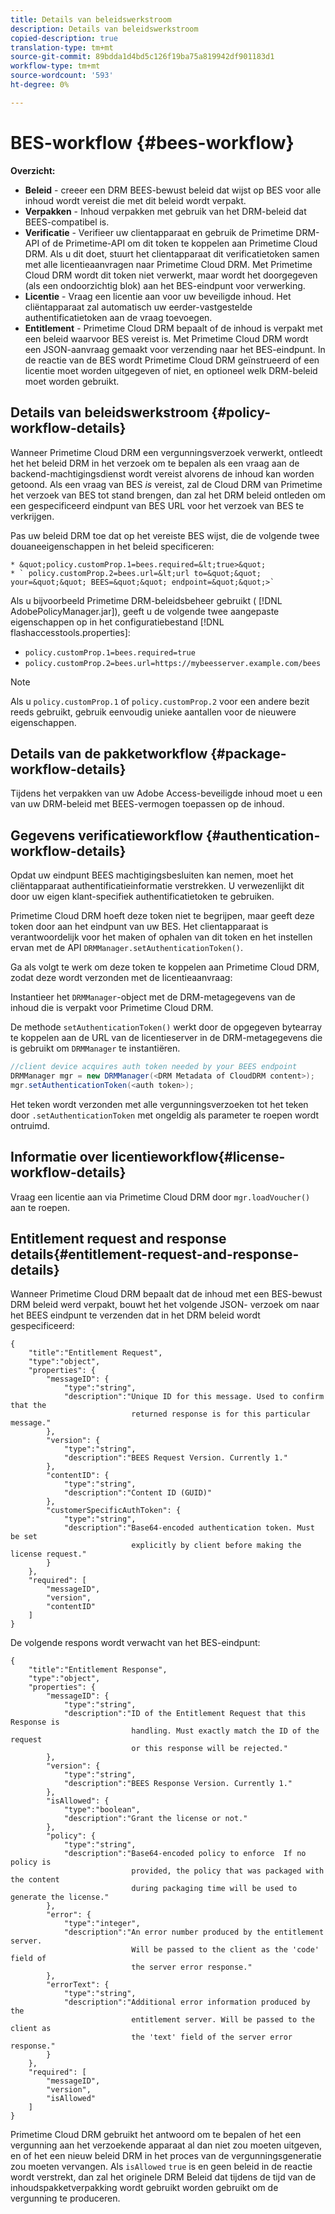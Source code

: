 ```yaml
---
title: Details van beleidswerkstroom
description: Details van beleidswerkstroom
copied-description: true
translation-type: tm+mt
source-git-commit: 89bdda1d4bd5c126f19ba75a819942df901183d1
workflow-type: tm+mt
source-wordcount: '593'
ht-degree: 0%

---
```



# BES-workflow {#bees-workflow}

**Overzicht:**

* **Beleid**  - creeer een DRM BEES-bewust beleid dat wijst op BES voor alle inhoud wordt vereist die met dit beleid wordt verpakt.
* **Verpakken**  - Inhoud verpakken met gebruik van het DRM-beleid dat BEES-compatibel is.
* **Verificatie**  - Verifieer uw clientapparaat en gebruik de Primetime DRM-API of de Primetime-API om dit token te koppelen aan Primetime Cloud DRM. Als u dit doet, stuurt het clientapparaat dit verificatietoken samen met alle licentieaanvragen naar Primetime Cloud DRM. Met Primetime Cloud DRM wordt dit token niet verwerkt, maar wordt het doorgegeven (als een ondoorzichtig blok) aan het BES-eindpunt voor verwerking.
* **Licentie**  - Vraag een licentie aan voor uw beveiligde inhoud. Het cliëntapparaat zal automatisch uw eerder-vastgestelde authentificatietoken aan de vraag toevoegen.
* **Entitlement**  - Primetime Cloud DRM bepaalt of de inhoud is verpakt met een beleid waarvoor BES vereist is. Met Primetime Cloud DRM wordt een JSON-aanvraag gemaakt voor verzending naar het BES-eindpunt. In de reactie van de BES wordt Primetime Cloud DRM geïnstrueerd of een licentie moet worden uitgegeven of niet, en optioneel welk DRM-beleid moet worden gebruikt.

## Details van beleidswerkstroom {#policy-workflow-details}

Wanneer Primetime Cloud DRM een vergunningsverzoek verwerkt, ontleedt het het beleid DRM in het verzoek om te bepalen als een vraag aan de backend-machtigingsdienst wordt vereist alvorens de inhoud kan worden getoond. Als een vraag van BES *is* vereist, zal de Cloud DRM van Primetime het verzoek van BES tot stand brengen, dan zal het DRM beleid ontleden om een gespecificeerd eindpunt van BES URL voor het verzoek van BES te verkrijgen.

Pas uw beleid DRM toe dat op het vereiste BES wijst, die de volgende twee douaneeigenschappen in het beleid specificeren:

    * &quot;policy.customProp.1=bees.required=&lt;true>&quot;
    * ` policy.customProp.2=bees.url=&lt;url to=&quot;&quot; your=&quot;&quot; BEES=&quot;&quot; endpoint=&quot;&quot;>`

<!--<a id="example_F617FC49A4824C0CB234C92E57D876D3"></a>-->

Als u bijvoorbeeld Primetime DRM-beleidsbeheer gebruikt ( [!DNL AdobePolicyManager.jar]), geeft u de volgende twee aangepaste eigenschappen op in het configuratiebestand [!DNL flashaccesstools.properties]:

* `policy.customProp.1=bees.required=true`
* `policy.customProp.2=bees.url=https://mybeesserver.example.com/bees`

>[!NOTE]
>
>Als u `policy.customProp.1` of `policy.customProp.2` voor een andere bezit reeds gebruikt, gebruik eenvoudig unieke aantallen voor de nieuwere eigenschappen.

## Details van de pakketworkflow {#package-workflow-details}

Tijdens het verpakken van uw Adobe Access-beveiligde inhoud moet u een van uw DRM-beleid met BEES-vermogen toepassen op de inhoud.

## Gegevens verificatieworkflow {#authentication-workflow-details}

Opdat uw eindpunt BEES machtigingsbesluiten kan nemen, moet het cliëntapparaat authentificatieinformatie verstrekken. U verwezenlijkt dit door uw eigen klant-specifiek authentificatietoken te gebruiken.

Primetime Cloud DRM hoeft deze token niet te begrijpen, maar geeft deze token door aan het eindpunt van uw BES. Het clientapparaat is verantwoordelijk voor het maken of ophalen van dit token en het instellen ervan met de API `DRMManager.setAuthenticationToken()`.

Ga als volgt te werk om deze token te koppelen aan Primetime Cloud DRM, zodat deze wordt verzonden met de licentieaanvraag:

Instantieer het `DRMManager`-object met de DRM-metagegevens van de inhoud die is verpakt voor Primetime Cloud DRM.

De methode `setAuthenticationToken()` werkt door de opgegeven bytearray te koppelen aan de URL van de licentieserver in de DRM-metagegevens die is gebruikt om `DRMManager` te instantiëren.

```java
//client device acquires auth token needed by your BEES endpoint  
DRMManager mgr = new DRMManager(<DRM Metadata of CloudDRM content>);  
mgr.setAuthenticationToken(<auth token>);
```

Het teken wordt verzonden met alle vergunningsverzoeken tot het teken door `.setAuthenticationToken` met ongeldig als parameter te roepen wordt ontruimd.

## Informatie over licentieworkflow{#license-workflow-details}

Vraag een licentie aan via Primetime Cloud DRM door `mgr.loadVoucher()` aan te roepen.

## Entitlement request and response details{#entitlement-request-and-response-details}

Wanneer Primetime Cloud DRM bepaalt dat de inhoud met een BES-bewust DRM beleid werd verpakt, bouwt het het volgende JSON- verzoek om naar het BEES eindpunt te verzenden dat in het DRM beleid wordt gespecificeerd:

```
{
    "title":"Entitlement Request",
    "type":"object",
    "properties": {
        "messageID": {
            "type":"string",
            "description":"Unique ID for this message. Used to confirm that the
                           returned response is for this particular message."
        },
        "version": {
            "type":"string",
            "description":"BEES Request Version. Currently 1."
        },
        "contentID": {
            "type":"string",
            "description":"Content ID (GUID)"
        },
        "customerSpecificAuthToken": {
            "type":"string",
            "description":"Base64-encoded authentication token. Must be set
                           explicitly by client before making the license request."
        }
    },
    "required": [
        "messageID",
        "version",
        "contentID"
    ]
}
```

De volgende respons wordt verwacht van het BES-eindpunt:

```
{
    "title":"Entitlement Response",
    "type":"object",
    "properties": {
        "messageID": {
            "type":"string",
            "description":"ID of the Entitlement Request that this Response is
                           handling. Must exactly match the ID of the request
                           or this response will be rejected."
        },
        "version": {
            "type":"string",
            "description":"BEES Response Version. Currently 1."
        },
        "isAllowed": {
            "type":"boolean",
            "description":"Grant the license or not."
        },
        "policy": {
            "type":"string",
            "description":"Base64-encoded policy to enforce  If no policy is
                           provided, the policy that was packaged with the content
                           during packaging time will be used to generate the license."
        },
        "error": {
            "type":"integer",
            "description":"An error number produced by the entitlement server.
                           Will be passed to the client as the 'code' field of
                           the server error response."
        },
        "errorText": {
            "type":"string",
            "description":"Additional error information produced by the
                           entitlement server. Will be passed to the client as
                           the 'text' field of the server error response."
        }
    },
    "required": [
        "messageID",
        "version",
        "isAllowed"
    ]
}
```

Primetime Cloud DRM gebruikt het antwoord om te bepalen of het een vergunning aan het verzoekende apparaat al dan niet zou moeten uitgeven, en of het een nieuw beleid DRM in het proces van de vergunningsgeneratie zou moeten vervangen. Als `isAllowed` `true` is en geen beleid in de reactie wordt verstrekt, dan zal het originele DRM Beleid dat tijdens de tijd van de inhoudspakketverpakking wordt gebruikt worden gebruikt om de vergunning te produceren.
